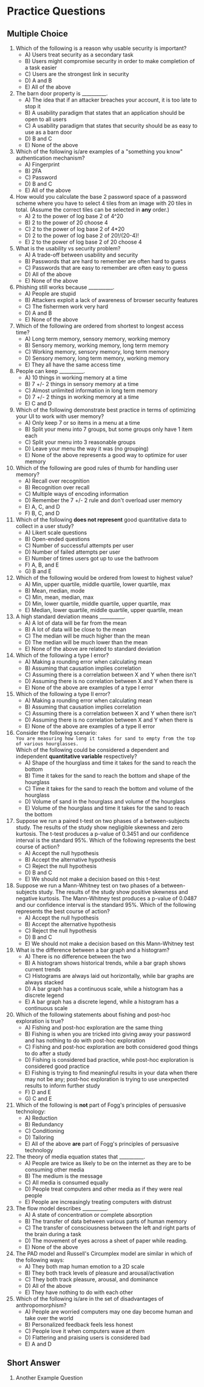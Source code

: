 # Practice Questions

## Multiple Choice

1. Which of the following is a reason why usable security is important?
    - A) Users treat security as a secondary task
    - B) Users might compromise security in order to make completion of a task easier
    - C) Users are the strongest link in security
    - D) A and B
    - E) All of the above
1. The barn door property is \_\_\_\_\_\_\_\_\_\_.
    - A) The idea that if an attacker breaches your account, it is too late to stop it
    - B) A usability paradigm that states that an application should be open to all users
    - C) A usability paradigm that states that security should be as easy to use as a barn door
    - D) B and C
    - E) None of the above
1. Which of the following is/are examples of a "something you know" authentication mechanism?
    - A) Fingerprint
    - B) 2FA
    - C) Password
    - D) B and C
    - E) All of the above
1. How would you calculate the base 2 password space of a password scheme where you have to select 4 tiles from an image with 20 tiles in total. (Assume the correct tiles can be selected in **any** order.)
    - A) 2 to the power of log base 2 of 4^20
    - B) 2 to the power of 20 choose 4
    - C) 2 to the power of log base 2 of 4\*20
    - D) 2 to the power of log base 2 of 20!/(20-4)!
    - E) 2 to the power of log base 2 of 20 choose 4
1. What is the usability vs security problem?
    - A) A trade-off between usability and security
    - B) Passwords that are hard to remember are often hard to guess
    - C) Passwords that are easy to remember are often easy to guess
    - D) All of the above
    - E) None of the above
1. Phishing still works because \_\_\_\_\_\_\_\_\_\_.
    - A) People are stupid
    - B) Attackers exploit a lack of awareness of browser security features
    - C) The fishermen work very hard
    - D) A and B
    - E) None of the above
1. Which of the following are ordered from shortest to longest access time?
    - A) Long term memory, sensory memory, working memory
    - B) Sensory memory, working memory, long term memory
    - C) Working memory, sensory memory, long term memory
    - D) Sensory memory, long term memory, working memory
    - E) They all have the same access time
1. People can keep \_\_\_\_\_\_\_\_\_\_.
    - A) 10 things in working memory at a time
    - B) 7 +/- 2 things in sensory memory at a time
    - C) Almost unlimited information in long term memory
    - D) 7 +/- 2 things in working memory at a time
    - E) C and D
1. Which of the following demonstrate best practice in terms of optimizing your UI to work with user memory?
    - A) Only keep 7 or so items in a menu at a time
    - B) Split your menu into 7 groups, but some groups only have 1 item each
    - C) Split your menu into 3 reasonable groups
    - D) Leave your menu the way it was (no grouping)
    - E) None of the above represents a good way to optimize for user memory
1. Which of the following are good rules of thumb for handling user memory?
    - A) Recall over recognition
    - B) Recognition over recall
    - C) Multiple ways of encoding information
    - D) Remember the 7 +/- 2 rule and don't overload user memory
    - E) A, C, and D
    - F) B, C, and D
1. Which of the following **does not represent** good quantitative data to collect in a user study?
    - A) Likert scale questions
    - B) Open-ended questions
    - C) Number of successful attempts per user
    - D) Number of failed attempts per user
    - E) Number of times users got up to use the bathroom
    - F) A, B, and E
    - G) B and E
1. Which of the following would be ordered from lowest to highest value?
    - A) Min, upper quartile, middle quartile, lower quartile, max
    - B) Mean, median, mode
    - C) Min, mean, median, max
    - D) Min, lower quartile, middle quartile, upper quartile, max
    - E) Median, lower quartile, middle quartile, upper quartile, mean
1. A high standard deviation means \_\_\_\_\_\_\_\_\_\_.
    - A) A lot of data will be far from the mean
    - B) A lot of data will be close to the mean
    - C) The median will be much higher than the mean
    - D) The median will be much lower than the mean
    - E) None of the above are related to standard deviation
1. Which of the following a type I error?
    - A) Making a rounding error when calculating mean
    - B) Assuming that causation implies correlation
    - C) Assuming there is a correlation between X and Y when there isn't
    - D) Assuming there is no correlation between X and Y when there is
    - E) None of the above are examples of a type I error
1. Which of the following a type II error?
    - A) Making a rounding error when calculating mean
    - B) Assuming that causation implies correlation
    - C) Assuming there is a correlation between X and Y when there isn't
    - D) Assuming there is no correlation between X and Y when there is
    - E) None of the above are examples of a type II error
1. Consider the following scenario:<br>
    `You are measuring how long it takes for sand to empty from the top of various hourglasses.`<br>
    Which of the following could be considered a dependent and independent **quantitative variable** respectively?
    - A) Shape of the hourglass and time it takes for the sand to reach the bottom
    - B) Time it takes for the sand to reach the bottom and shape of the hourglass
    - C) Time it takes for the sand to reach the bottom and volume of the hourglass
    - D) Volume of sand in the hourglass and volume of the hourglass
    - E) Volume of the hourglass and time it takes for the sand to reach the bottom
1. Suppose we run a paired t-test on two phases of a between-subjects study. The results of the study show negligible skewness and zero kurtosis. The t-test produces a p-value of 0.3451 and our confidence interval is the standard 95%. Which of the following represents the best course of action?
    - A) Accept the null hypothesis
    - B) Accept the alternative hypothesis
    - C) Reject the null hypothesis
    - D) B and C
    - E) We should not make a decision based on this t-test
1. Suppose we run a Mann-Whitney test on two phases of a between-subjects study. The results of the study show positive skewness and negative kurtosis. The Mann-Whitney test produces a p-value of 0.0487 and our confidence interval is the standard 95%. Which of the following represents the best course of action?
    - A) Accept the null hypothesis
    - B) Accept the alternative hypothesis
    - C) Reject the null hypothesis
    - D) B and C
    - E) We should not make a decision based on this Mann-Whitney test
1. What is the difference between a bar graph and a histogram?
    - A) There is no difference between the two
    - B) A histogram shows historical trends, while a bar graph shows current trends
    - C) Histograms are always laid out horizontally, while bar graphs are always stacked
    - D) A bar graph has a continuous scale, while a histogram has a discrete legend
    - E) A bar graph has a discrete legend, while a histogram has a continuous scale
1. Which of the following statements about fishing and post-hoc exploration is true?
    - A) Fishing and post-hoc exploration are the same thing
    - B) Fishing is when you are tricked into giving away your password and has nothing to do with post-hoc exploration
    - C) Fishing and post-hoc exploration are both considered good things to do after a study
    - D) Fishing is considered bad practice, while post-hoc exploration is considered good practice
    - E) Fishing is trying to find meaningful results in your data when there may not be any; post-hoc exploration is trying to use unexpected results to inform further study
    - F) D and E
    - G) C and E
1. Which of the following is **not** part of Fogg's principles of persuasive technology:
    - A) Reduction
    - B) Redundancy
    - C) Conditioning
    - D) Tailoring
    - E) All of the above **are** part of Fogg's principles of persuasive technology
1. The theory of media equation states that \_\_\_\_\_\_\_\_\_\_.
    - A) People are twice as likely to be on the internet as they are to be consuming other media
    - B) The medium is the message
    - C) All media is consumed equally
    - D) People treat computers and other media as if they were real people
    - E) People are increasingly treating computers with distrust
1. The flow model describes \_\_\_\_\_\_\_\_\_\_.
    - A) A state of concentration or complete absorption
    - B) The transfer of data between various parts of human memory
    - C) The transfer of consciousness between the left and right parts of the brain during a task
    - D) The movement of eyes across a sheet of paper while reading.
    - E) None of the above
1. The PAD model and Russell's Circumplex model are similar in which of the following ways:
    - A) They both map human emotion to a 2D scale
    - B) They both track levels of pleasure and arousal/activation
    - C) They both track pleasure, arousal, and dominance
    - D) All of the above
    - E) They have nothing to do with each other
1. Which of the following is/are in the set of disadvantages of anthropomorphism?
    - A) People are worried computers may one day become human and take over the world
    - B) Personalized feedback feels less honest
    - C) People love it when computers wave at them
    - D) Flattering and praising users is considered bad
    - E) A and D



## Short Answer

1. Another Example Question
